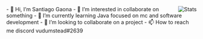 <img src="https://metrics.lecoq.io/SantiagoGaonaC?base.header=0&languages=1&followup=1" alt="Stats" align="right">
- 👋 Hi, I’m Santiago Gaona
- 👀 I’m interested in collaborate on something
- 🌱 I’m currently learning Java focused on mc and software development
- 💞️ I’m looking to collaborate on a project
- 📫 How to reach me discord vudumstead#2639

<!---
SantiagoGaonaC/SantiagoGaonaC is a ✨ special ✨ repository because its `README.md` (this file) appears on your GitHub profile.
You can click the Preview link to take a look at your changes.
--->
